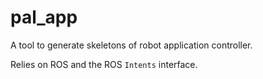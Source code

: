 pal_app
=======

A tool to generate skeletons of robot application controller.

Relies on ROS and the ROS `Intents` interface.

